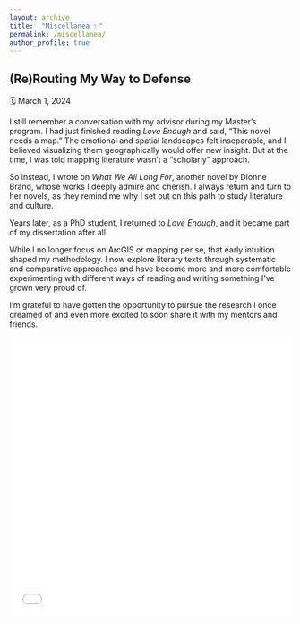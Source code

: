 ```yaml
---
layout: archive
title:  "Miscellanea ✨"
permalink: /miscellanea/
author_profile: true
---
```


## (Re)Routing My Way to Defense  
🗓️ March 1, 2024 

I still remember a conversation with my advisor during my Master’s program. I had just finished reading *Love Enough* and said, “This novel needs a map.” The emotional and spatial landscapes felt inseparable, and I believed visualizing them geographically would offer new insight. But at the time, I was told mapping literature wasn’t a “scholarly” approach.

So instead, I wrote on *What We All Long For*, another novel by Dionne Brand, whose works I deeply admire and cherish. I always return and turn to her novels, as they remind me why I set out on this path to study literature and culture.

Years later, as a PhD student, I returned to *Love Enough*, and it became part of my dissertation after all.

While I no longer focus on ArcGIS or mapping per se, that early intuition shaped my methodology. I now explore literary texts through systematic and comparative approaches and have become more and more comfortable experimenting with different ways of reading and writing something I’ve grown very proud of.

I’m grateful to have gotten the opportunity to pursue the research I once dreamed of and even more excited to soon share it with my mentors and friends.


<iframe src="/images/defense.pdf#toolbar=0" width="100%" height="500px" style="border: none;"></iframe>

